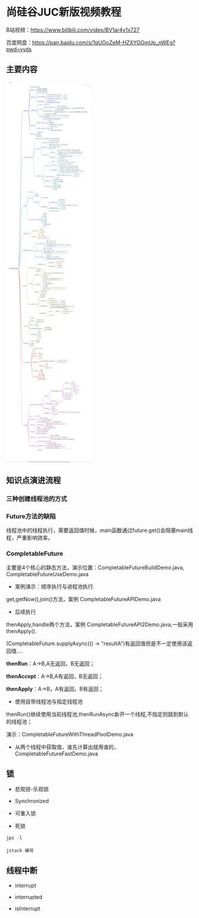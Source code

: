 # 尚硅谷JUC新版视频教程

B站视频：https://www.bilibili.com/video/BV1ar4y1x727

百度网盘：https://pan.baidu.com/s/1qUOoZeM-HZXYGGmUp_nWEg?pwd=yyds

## 主要内容

![主要知识点](./JUC周阳-脑图截图.png)

## 知识点演进流程

### 三种创建线程池的方式

### Future方法的缺陷

线程池中的线程执行，需要返回值时候，main函数通过future.get()会阻塞main线程，严重影响效率。

### CompletableFuture

主要是4个核心的静态方法，演示位置：CompletableFutureBuildDemo.java, CompletableFutureUseDemo.java

- 案例演示：顺序执行与进程池执行.

get,getNow(),join()方法，案例 CompletableFutureAPIDemo.java

- 后续执行

thenApply,handle两个方法，案例 CompletableFutureAPI2Demo.java,一般采用thenApply().

(CompletableFuture.supplyAsync(() -> "resultA")有返回值但是不一定使用该返回值....

**thenRun**：A->B,A无返回，B无返回；

**thenAccept**：A->B,A有返回，B无返回；

**thenApply**：A->B，A有返回，B有返回；

- 使用自带线程池与指定线程池

thenRun()继续使用当前线程池,thenRunAsync新开一个线程,不指定则跳到默认的线程池；

演示：CompletableFutureWithThreadPoolDemo.java

- 从两个线程中获取值，谁先计算出就用谁的，CompletableFutureFastDemo.java

## 锁

- 悲观锁-乐观锁

- Synchronized

- 可重入锁

- 死锁

```java
jps -l

jstack 编号
```

## 线程中断

- interrupt

- interrupted

- isInterrupt






